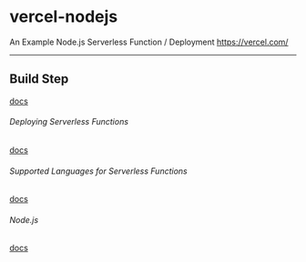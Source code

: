 # vercel-nodejs
An Example Node.js Serverless Function / Deployment https://vercel.com/


-----------------------------


## Build Step

[docs](https://vercel.com/docs/v2/build-step)

###### Deploying Serverless Functions

[docs](https://vercel.com/docs/v2/serverless-functions/introduction)

###### Supported Languages for Serverless Functions

[docs](https://vercel.com/docs/v2/serverless-functions/supported-languages)

###### Node.js

[docs](https://vercel.com/docs/runtimes#official-runtimes/node-js)

